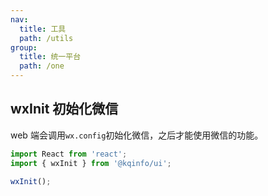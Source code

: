 ```yaml
---
nav:
  title: 工具
  path: /utils
group:
  title: 统一平台
  path: /one
---
```


## wxInit 初始化微信

web 端会调用`wx.config`初始化微信，之后才能使用微信的功能。

```javascript
import React from 'react';
import { wxInit } from '@kqinfo/ui';

wxInit();
```

<API></API>
